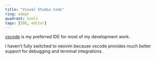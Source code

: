 ```yaml
---
title: "Visual Studio Code"
ring: adopt
quadrant: tools
tags: [IDE, editor]
---
```


[vscode](https://code.visualstudio.com/) is my preferred IDE for most of my development work.

I haven't fully switched to neovim because vscode provides much better support for debugging and terminal integrations.
